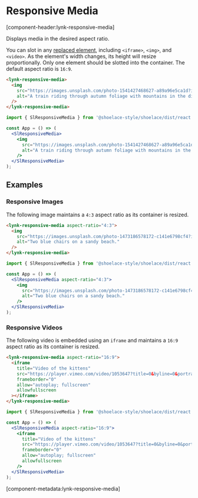 # Responsive Media

[component-header:lynk-responsive-media]

Displays media in the desired aspect ratio.

You can slot in any [replaced element](https://developer.mozilla.org/en-US/docs/Web/CSS/Replaced_element), including `<iframe>`, `<img>`, and `<video>`. As the element's width changes, its height will resize proportionally. Only one element should be slotted into the container. The default aspect ratio is `16:9`.

```html preview
<lynk-responsive-media>
  <img
    src="https://images.unsplash.com/photo-1541427468627-a89a96e5ca1d?ixid=MnwxMjA3fDB8MHxwaG90by1wYWdlfHx8fGVufDB8fHx8&ixlib=rb-1.2.1&auto=format&fit=crop&w=1800&q=80"
    alt="A train riding through autumn foliage with mountains in the distance."
  />
</lynk-responsive-media>
```

```jsx react
import { SlResponsiveMedia } from '@shoelace-style/shoelace/dist/react';

const App = () => (
  <SlResponsiveMedia>
    <img
      src="https://images.unsplash.com/photo-1541427468627-a89a96e5ca1d?ixid=MnwxMjA3fDB8MHxwaG90by1wYWdlfHx8fGVufDB8fHx8&ixlib=rb-1.2.1&auto=format&fit=crop&w=1800&q=80"
      alt="A train riding through autumn foliage with mountains in the distance."
    />
  </SlResponsiveMedia>
);
```

## Examples

### Responsive Images

The following image maintains a `4:3` aspect ratio as its container is resized.

```html preview
<lynk-responsive-media aspect-ratio="4:3">
  <img
    src="https://images.unsplash.com/photo-1473186578172-c141e6798cf4?ixid=MnwxMjA3fDB8MHxwaG90by1wYWdlfHx8fGVufDB8fHx8&ixlib=rb-1.2.1&auto=format&fit=crop&w=1800&q=80"
    alt="Two blue chairs on a sandy beach."
  />
</lynk-responsive-media>
```

```jsx react
import { SlResponsiveMedia } from '@shoelace-style/shoelace/dist/react';

const App = () => (
  <SlResponsiveMedia aspect-ratio="4:3">
    <img
      src="https://images.unsplash.com/photo-1473186578172-c141e6798cf4?ixid=MnwxMjA3fDB8MHxwaG90by1wYWdlfHx8fGVufDB8fHx8&ixlib=rb-1.2.1&auto=format&fit=crop&w=1800&q=80"
      alt="Two blue chairs on a sandy beach."
    />
  </SlResponsiveMedia>
);
```

### Responsive Videos

The following video is embedded using an `iframe` and maintains a `16:9` aspect ratio as its container is resized.

```html preview
<lynk-responsive-media aspect-ratio="16:9">
  <iframe
    title="Video of the kittens"
    src="https://player.vimeo.com/video/1053647?title=0&byline=0&portrait=0"
    frameborder="0"
    allow="autoplay; fullscreen"
    allowfullscreen
  ></iframe>
</lynk-responsive-media>
```

```jsx react
import { SlResponsiveMedia } from '@shoelace-style/shoelace/dist/react';

const App = () => (
  <SlResponsiveMedia aspect-ratio="16:9">
    <iframe
      title="Video of the kittens"
      src="https://player.vimeo.com/video/1053647?title=0&byline=0&portrait=0"
      frameborder="0"
      allow="autoplay; fullscreen"
      allowfullscreen
    />
  </SlResponsiveMedia>
);
```

[component-metadata:lynk-responsive-media]
